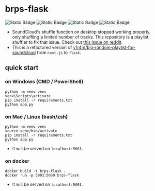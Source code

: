 # brps-flask
![Static Badge](https://img.shields.io/badge/python-v3.9-blue)
![Static Badge](https://img.shields.io/badge/flask-v3.1-blue)
![Static Badge](https://img.shields.io/badge/dotenv-v0.9-blue)
![Static Badge](https://img.shields.io/badge/requests-v2.32-blue)
* SoundCloud's shuffle function on desktop stopped working properly, only shuffling a limited number of tracks. This repository is a playlist shuffler to fix that issue. Check out [this issue on reddit](https://www.reddit.com/r/trap/comments/6u6ort/any_way_to_actually_shuffle_your_soundcloud/).
* This is a refactored version of [v1r4m/big-random-playlist-for-soundcloud](https://github.com/v1r4m/big-random-playlist-for-soundcloud) from `next.js` to `flask`.
## quick start
### on Windows (CMD / PowerShell)
```
python -m venv venv
venv\Scripts\activate
pip install -r requirements.txt
python app.py
```
### on Mac / Linux (bash/zsh)
```
python -m venv venv
source venv/bin/activate
pip install -r requirements.txt
python app.py
```
* It will be served on `localhost:5001`.

### on docker
```
docker build -t brps-flask .
docker run -p 5001:5000 brps-flask
```

* It will be served on `localhost:5001`.